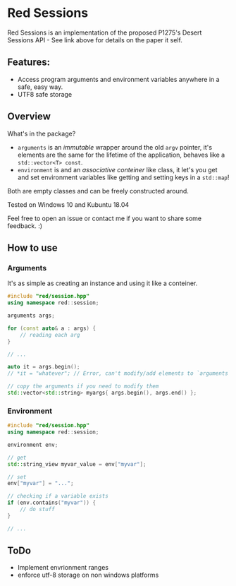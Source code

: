 # Red Sessions
Red Sessions is an implementation of the proposed P1275's Desert Sessions API - See link above for details on the paper it self.

## Features:
- Access program arguments and environment variables anywhere in a safe, easy way.
- UTF8 safe storage

## Overview
What's in the package?

- `arguments` is an _immutable_ wrapper around the old `argv` pointer, it's elements are the same for the lifetime of the application, behaves like a `std::vector<T> const`.
- `environment` is and an _associative conteiner_ like class, it let's you get and set environment variables like getting and setting keys in a `std::map`!

Both are empty classes and can be freely constructed around.

Tested on Windows 10 and Kubuntu 18.04

Feel free to open an issue or contact me if you want to share some feedback. :)

## How to use
### Arguments
It's as simple as creating an instance and using it like a conteiner.

```cpp
#include "red/session.hpp"
using namespace red::session;

arguments args;

for (const auto& a : args) {
    // reading each arg
}

// ...

auto it = args.begin();
// *it = "whatever"; // Error, can't modify/add elements to `arguments`

// copy the arguments if you need to modify them
std::vector<std::string> myargs{ args.begin(), args.end() };
```

### Environment
```cpp
#include "red/session.hpp"
using namespace red::session;

environment env;

// get
std::string_view myvar_value = env["myvar"];

// set
env["myvar"] = "...";

// checking if a variable exists
if (env.contains("myvar")) {
    // do stuff
}

// ...
```

## ToDo
- Implement envrionment ranges
- enforce utf-8 storage on non windows platforms
